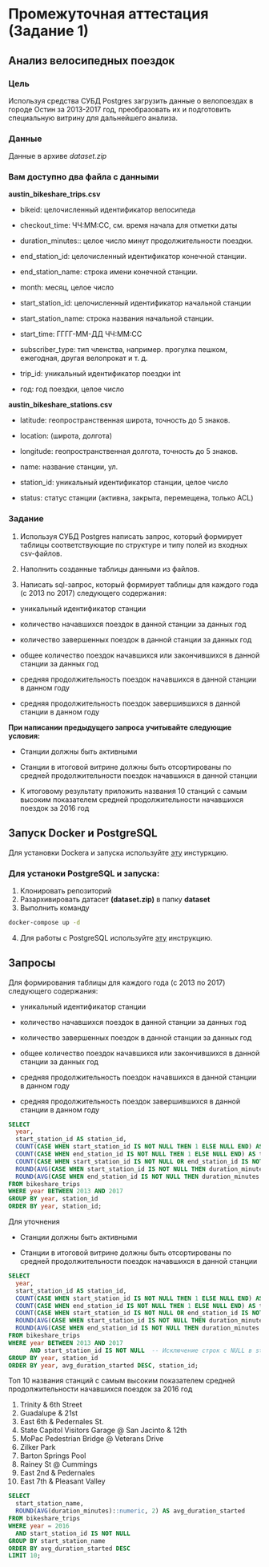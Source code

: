 # Промежуточная аттестация (Задание 1)

## Анализ велосипедных поездок

### Цель

Используя средства СУБД Postgres загрузить данные о велопоездах в городе Остин за 2013-2017 год, преобразовать их и подготовить специальную витрину для дальнейшего анализа.

### Данные

Данные в архиве *dataset.zip*

### Вам доступно два файла с данными

**austin_bikeshare_trips.csv**

- bikeid: целочисленный идентификатор велосипеда

- checkout_time: ЧЧ:ММ:СС, см. время начала для отметки даты

- duration_minutes:: целое число минут продолжительности поездки.

- end_station_id: целочисленный идентификатор конечной станции.

- end_station_name: строка имени конечной станции.

- month: месяц, целое число

- start_station_id: целочисленный идентификатор начальной станции

- start_station_name: строка названия начальной станции.

- start_time: ГГГГ-ММ-ДД ЧЧ:ММ:СС

- subscriber_type: тип членства, например. прогулка пешком, ежегодная, другая велопрокат и т. д.

- trip_id: уникальный идентификатор поездки int

- год: год поездки, целое число

**austin_bikeshare_stations.csv**

- latitude: геопространственная широта, точность до 5 знаков.

- location: (широта, долгота)

- longitude: геопространственная долгота, точность до 5 знаков.

- name: название станции, ул.

- station_id: уникальный идентификатор станции, целое число

- status: статус станции (активна, закрыта, перемещена, только ACL)

### Задание

1. Используя СУБД Postgres написать запрос, который формирует таблицы соответствующие по структуре и типу полей из входных csv-файлов.

2. Наполнить созданные таблицы данными из файлов.

3. Написать sql-запрос, который формирует таблицы для каждого года (с 2013 по 2017) следующего содержания:

- уникальный идентификатор станции

- количество начавшихся поездок в данной станции за данных год

- количество завершенных поездок в данной станции за данных год

- общее количество поездок начавшихся или закончившихся в данной станции за данных год

- средняя продолжительность поездок начавшихся в данной станции в данном году

- средняя продолжительность поездок завершившихся в данной станции в данном году

**При написании предыдущего запроса учитывайте следующие условия:**

- Станции должны быть активными

- Станции в итоговой витрине должны быть отсортированы по средней продолжительности поездок начавшихся в данной станции

- К итоговому результату приложить названия 10 станций с самым высоким показателем средней продолжительности начавшихся поездок за 2016 год

## Запуск Docker и PostgreSQL

Для установки Dockera и запуска используйте [эту](https://github.com/Rastorguev763/docker_example) инстуркцию.

### Для устаноки PostgreSQL и запуска:

1. Клонировать репозиторий
2. Разархивировать датасет **(dataset.zip)** в папку **dataset**
3. Выполнить команду

```bash
docker-compose up -d
```

4. Для работы с PostgreSQL используйте [эту](https://github.com/Rastorguev763/docker_example/tree/master#шаг-4-запуск-контейнера-postgresql-с-помощью-docker-compose) инструкцию.

## Запросы

Для формирования таблицы для каждого года (с 2013 по 2017) следующего содержания:

- уникальный идентификатор станции

- количество начавшихся поездок в данной станции за данных год

- количество завершенных поездок в данной станции за данных год

- общее количество поездок начавшихся или закончившихся в данной станции за данных год

- средняя продолжительность поездок начавшихся в данной станции в данном году

- средняя продолжительность поездок завершившихся в данной станции в данном году

```sql
SELECT
  year,
  start_station_id AS station_id,
  COUNT(CASE WHEN start_station_id IS NOT NULL THEN 1 ELSE NULL END) AS trips_started,
  COUNT(CASE WHEN end_station_id IS NOT NULL THEN 1 ELSE NULL END) AS trips_ended,
  COUNT(CASE WHEN start_station_id IS NOT NULL OR end_station_id IS NOT NULL THEN 1 ELSE NULL END) AS total_trips,
  ROUND(AVG(CASE WHEN start_station_id IS NOT NULL THEN duration_minutes ELSE NULL END)::numeric, 2) AS avg_duration_started,
  ROUND(AVG(CASE WHEN end_station_id IS NOT NULL THEN duration_minutes ELSE NULL END)::numeric, 2) AS avg_duration_ended
FROM bikeshare_trips
WHERE year BETWEEN 2013 AND 2017
GROUP BY year, station_id
ORDER BY year, station_id;
```

Для уточнения

- Станции должны быть активными

- Станции в итоговой витрине должны быть отсортированы по средней продолжительности поездок начавшихся в данной станции

```sql
SELECT
  year,
  start_station_id AS station_id,
  COUNT(CASE WHEN start_station_id IS NOT NULL THEN 1 ELSE NULL END) AS trips_started,
  COUNT(CASE WHEN end_station_id IS NOT NULL THEN 1 ELSE NULL END) AS trips_ended,
  COUNT(CASE WHEN start_station_id IS NOT NULL OR end_station_id IS NOT NULL THEN 1 ELSE NULL END) AS total_trips,
  ROUND(AVG(CASE WHEN start_station_id IS NOT NULL THEN duration_minutes ELSE NULL END)::numeric, 2) AS avg_duration_started,
  ROUND(AVG(CASE WHEN end_station_id IS NOT NULL THEN duration_minutes ELSE NULL END)::numeric, 2) AS avg_duration_ended
FROM bikeshare_trips
WHERE year BETWEEN 2013 AND 2017
      AND start_station_id IS NOT NULL  -- Исключение строк с NULL в start_station_id
GROUP BY year, station_id
ORDER BY year, avg_duration_started DESC, station_id;
```

Топ 10 названия станций с самым высоким показателем средней продолжительности начавшихся поездок за 2016 год

1. Trinity & 6th Street
2. Guadalupe & 21st
3. East 6th & Pedernales St.
4. State Capitol Visitors Garage @ San Jacinto & 12th
5. MoPac Pedestrian Bridge @ Veterans Drive
6. Zilker Park
7. Barton Springs Pool
8. Rainey St @ Cummings
9. East 2nd & Pedernales
10. East 7th & Pleasant Valley

```sql
SELECT
  start_station_name,
  ROUND(AVG(duration_minutes)::numeric, 2) AS avg_duration_started
FROM bikeshare_trips
WHERE year = 2016
  AND start_station_id IS NOT NULL
GROUP BY start_station_name
ORDER BY avg_duration_started DESC
LIMIT 10;
```